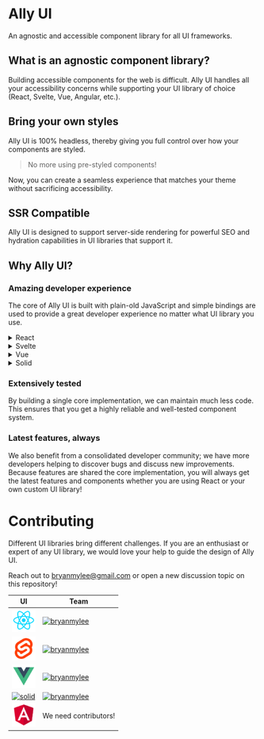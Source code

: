 # Ally UI

An agnostic and accessible component library for all UI frameworks.

## What is an agnostic component library?

Building accessible components for the web is difficult. Ally UI handles all your accessibility concerns while supporting your UI library of choice (React, Svelte, Vue, Angular, etc.).

## Bring your own styles

Ally UI is 100% headless, thereby giving you full control over how your components are styled.

> No more using pre-styled components!

Now, you can create a seamless experience that matches your theme without sacrificing accessibility.

## SSR Compatible

Ally UI is designed to support server-side rendering for powerful SEO and hydration capabilities in UI libraries that support it.

## Why Ally UI?

### Amazing developer experience

The core of Ally UI is built with plain-old JavaScript and simple bindings are used to provide a great developer experience no matter what UI library you use.

<details>
<summary>React</summary>

```tsx
export default function App() {
  const [open, setOpen] = useState(true); // opt-in manual state management

  return (
    <main>
      <Dialog.Root open={open} onOpenChange={setOpen}>
        <Dialog.Trigger>Edit profile</Dialog.Trigger>
        <Dialog.Content>
          <Dialog.Title>Edit profile</Dialog.Title>
          <Dialog.Description>
            Make changes to your profile here. Click save when you're done
          </Dialog.Description>
          <Dialog.Close>Save changes</Dialog.Close>
        </Dialog.Content>
      </Dialog.Root>
    </main>
  );
}
```

</details>
<details>
<summary>Svelte</summary>

```svelte
<script lang="ts">
  let open = true; // opt-in manual state management
</script>

<main>
  <Dialog.Root bind:open>
    <Dialog.Trigger>Edit profile</Dialog.Trigger>
    <Dialog.Content>
      <Dialog.Title>Edit profile</Dialog.Title>
      <Dialog.Description>
        Make changes to your profile here. Click save when you're done
      </Dialog.Description>
      <Dialog.Close>Save changes</Dialog.Close>
    </Dialog.Content>
  </Dialog.Root>
</main>
```

</details>
<details>
<summary>Vue</summary>

```vue
<script setup lang="ts">
const open = ref(true); // opt-in manual state management
</script>

<template>
<main>
  <DialogRoot v-model:open="open">
    <DialogTrigger>Edit profile</DialogTrigger>
    <DialogContent>
      <DialogTitle>Edit profile</DialogTitle>
      <DialogDescription>
        Make changes to your profile here. Click save when you're done
      </DialogDescription>
      <DialogClose>Save changes</DialogClose>
    </DialogContent>
  </DialogRoot>
</main>
</template>
```

</details>
</details>
<details>
<summary>Solid</summary>

```tsx
export default function App() {
  const [open, setOpen] = createSignal(true); // opt-in manual state management

  return (
    <main>
      <Dialog.Root open={open()} onOpenChange={setOpen}>
        <Dialog.Trigger>Edit profile</Dialog.Trigger>
        <Dialog.Content>
          <Dialog.Title>Edit profile</Dialog.Title>
          <Dialog.Description>
            Make changes to your profile here. Click save when you're done
          </Dialog.Description>
          <Dialog.Close>Save changes</Dialog.Close>
        </Dialog.Content>
      </Dialog.Root>
    </main>
  );
}
```

</details>

### Extensively tested

By building a single core implementation, we can maintain much less code. This ensures that you get a highly reliable and well-tested component system.

### Latest features, always

We also benefit from a consolidated developer community; we have more developers helping to discover bugs and discuss new improvements. Because features are shared the core implementation, you will always get the latest features and components whether you are using React or your own custom UI library!

# Contributing

Different UI libraries bring different challenges. If you are an enthusiast or expert of any UI library, we would love your help to guide the design of Ally UI.

Reach out to [bryanmylee@gmail.com](mailto:bryanmylee@gmail.com) or open a new discussion topic on this repository!

<table>
  <thead>
    <tr>
      <th>UI</th>
      <th>Team</th>
    </tr>
  </thead>
  <tbody>
    <tr>
      <td>
        <a href="https://reactjs.org/">
          <img alt="react" src="https://raw.githubusercontent.com/vscode-icons/vscode-icons/master/icons/file_type_reactjs.svg" width="48px" />
        </a>
      </td>
      <td>
        <a href="https://github.com/bryanmylee">
          <img alt="bryanmylee" src="https://avatars.githubusercontent.com/u/42545742?v=latest" width="48px"/>
        </a>
      </td>
    </tr>
    <tr>
      <td>
        <a href="https://svelte.dev/">
          <img alt="svelte" src="https://raw.githubusercontent.com/vscode-icons/vscode-icons/master/icons/file_type_svelte.svg" width="48px" />
        </a>
      </td>
      <td>
        <a href="https://github.com/bryanmylee">
          <img alt="bryanmylee" src="https://avatars.githubusercontent.com/u/42545742?v=latest" width="48px"/>
        </a>
      </td>
    </tr>
    <tr>
      <td>
        <a href="https://vuejs.org/">
          <img alt="vue" src="https://raw.githubusercontent.com/vscode-icons/vscode-icons/master/icons/file_type_vue.svg" width="48px" />
        </a>
      </td>
      <td>
        <a href="https://github.com/bryanmylee">
          <img alt="bryanmylee" src="https://avatars.githubusercontent.com/u/42545742?v=latest" width="48px"/>
        </a>
      </td>
    </tr>
    <tr>
      <td>
        <a href="https://www.solidjs.com/">
          <img alt="solid" src="https://www.solidjs.com/assets/logo.123b04bc.svg" width="48px" />
        </a>
      </td>
      <td>
        <a href="https://github.com/bryanmylee">
          <img alt="bryanmylee" src="https://avatars.githubusercontent.com/u/42545742?v=latest" width="48px"/>
        </a>
      </td>
    </tr>
    <tr>
      <td>
        <a href="https://angular.io/">
          <img alt="angular" src="https://raw.githubusercontent.com/vscode-icons/vscode-icons/master/icons/file_type_angular.svg" width="48px" />
        </a>
      </td>
      <td>
        We need contributors!
      </td>
    </tr>
  </tbody>
</table>
